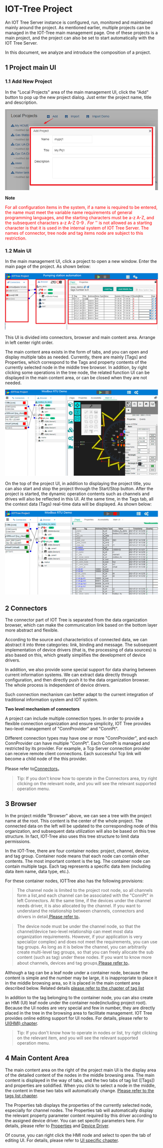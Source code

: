 IOT-Tree Project
==



An IOT Tree Server instance is configured, run, monitored and maintained mainly around the project. As mentioned
earlier, multiple projects can be managed in the IOT-Tree main management page. One of these projects is a main project,
and the project can also be set to start automatically with the IOT Tree Server.

In this document, we analyze and introduce the composition of a project.

## 1 Project main UI

### 1.1 Add New Project

In the "Local Projects" area of the main management UI, click the "Add" button to pop up the new project dialog. Just
enter the project name, title and description.


<img src="../img/main/m006.png" />

**Note**

<font color=red>


For all configuration items in the system, if a name is required to be entered, the name must meet the variable name
requirements of general programming languages, and the starting characters must be a-z A-Z, and the subsequent
characters a-z A-Z 0-9 _. For '_' is not allowed as a starting character is that it is used in the internal system of
IOT Tree Server. The names of connector, tree node and tag items node are subject to this restriction.

</font>

### 1.2 Main UI

In the main management UI, click a project to open a new window. Enter the main page of the project. As shown below:


<img src="../img/m01.png" />



This UI is divided into connectors, browser and main content area. Arrange in left center right order.

The main content area exists in the form of tabs, and you can open and display multiple tabs as needed. Currently, there
are mainly \[Tags] and Properties, which correspond to the Tags and property contents of the currently selected node in
the middle tree browser. In addition, by right clicking some operations in the tree node, the related function UI can be
displayed in the main content area, or can be closed when they are not needed.


<img src="../img/g_prj1.png">



On the top of the project UI, in addition to displaying the project title, you can also start and stop the project
through the Start/Stop button. After the project is started, the dynamic operation contents such as channels and drives
will also be reflected in this UI. At the same time, in the Tags tab, all the context data (Tags) real-time data will be
displayed. As shown below:


<img src="../img/g_prj2.png">

## 2 Connectors

The connector part of IOT Tree is separated from the data organization browser, which can make the communication link
based on the bottom layer more abstract and flexible.

According to the source and characteristics of connected data, we can abstract it into three categories: link, binding
and message. The subsequent implementation of device drivers (that is, the processing of data sources) is also based on
this, which greatly simplifies the development of device drivers.

In addition, we also provide some special support for data sharing between current information systems. We can extract
data directly through configuration, and then directly push it to the data organization browser. The whole process is
independent of device drivers.

Such connection mechanism can better adapt to the current integration of traditional information system and IOT system.

**Two level mechanism of connectors**

A project can include multiple connection types. In order to provide a flexible connection organization and ensure
simplicity, IOT Tree provides two-level management of "ConnProvider" and "ConnPt".

Different connection types may have one or more "ConnProvider", and each ConnProvider can have multiple "ConnPt". Each
ConnPt is managed and restricted by its provider. For example, a Tcp Server connection provider can receive remote
client connections. Each successful Tcp link will become a child node of the this provider.

Please refer to[Connectors][conn]。



> Tip: If you don't know how to operate in the Connectors area, try right clicking on the relevant node, and you will
> see the relevant supported operation menu.


[conn]:../conn/index.md

## 3 Browser

In the project middle "Browser" above, we can see a tree with the project name at the root. This content is the center
of the whole project. The connected data on the left will be updated to the corresponding node of this organization, and
subsequent data utilization will also be based on this tree structure. In fact, IOT-Tree also uses this tree structure
to limit data permissions.

In the IOT-Tree, there are four container nodes: project, channel, device, and tag group. Container node means that each
node can contain other contents. The most important content is the tag. The container node can contain multiple tags.
Each tag represents a specific data item (including data item name, data type, etc.).

For these container nodes, IOTTree also has the following provisions:




> The channel node is limited to the project root node, so all channels form a list,and each channel can be associated
> with the "ConnPt" in left Connectors. At the same time, if the devices under the channel needs driver, it is also
> allocated by the channel. If you want to understand the relationship between channels, connectors and drivers in
> detail,[Please refer to][ch_conn_drv]。




> The device node must be under the channel node, so that the channel/device two-level relationship can meet most data
> organization requirements. However, if your application is very special(or complex) and does not meet the requirements,
> you can use tag groups. As long as it is below the channel, you can arbitrarily create multi-level tag groups, so that
> you can freely allocate the sub content (such as tag) under these nodes. If you want to know more about channels,
> devices and tag groups,[Please refer to][ch_dev_tagg]。




Although a tag can be a leaf node under a container node, because the content is simple and the number may be large, it
is inappropriate to place it in the middle browsing area, so it is placed in the main content area described below.
Related details [please refer to the chapter of tag list][tags]

In addition to the tag belonging to the container node, you can also create an HMI (UI) leaf node under the container
node(including project root). Because the UI nodes are very special and few in number, they are directly placed in the
tree in the browsing area to facilitate management. IOT Tree provides online editing support for UI nodes. For details,
please refer to [UI(HMI) chapter][hmi].

> Tip: If you don't know how to operate in nodes or list, try right clicking on the relevant item, and you will see the
> relevant supported operation menu.


[hmi]:../hmi/index.md

[tags]:./tags.md

[ch_conn_drv]:./ch_conn_drv.md

[ch_dev_tagg]:./ch_dev_tagg.md

## 4 Main Content Area

The main content area on the right of the project main UI is the display area of the detailed content of the nodes in
the middle browsing area. The main content is displayed in the way of tabs, and the two tabs of tag list (\[Tags]) and
properties are solidified. When you click to select a node in the middle, the content in these two tabs will
automatically change. [Please refer to the tags list chapter][tags].

The Properties tab displays the properties of the currently selected node, especially for channel nodes. The Properties
tab will automatically display the relevant property parameter content required by this driver according to the assigned
device driver. You can set specific parameters here. For details, please refer to [Properties][props]
and [Device Driver][dev_drv].

Of course, you can right click the HMI node and select to open the tab of editing UI. For details, please refer
to [UI specific chapter][hmi].


[props]:./properties.md

[dev_drv]:../device/index.md
